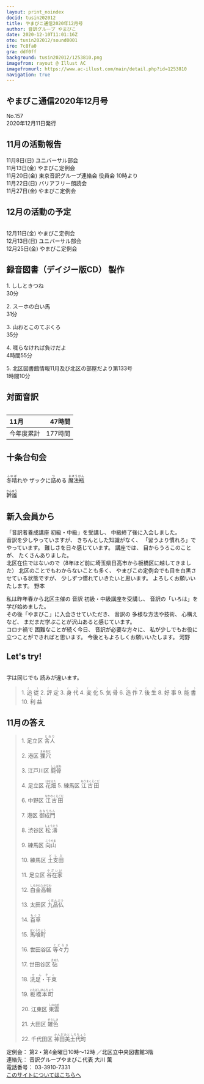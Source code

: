 ```yaml
---
layout: print_noindex
docid: tusin202012
title: やまびこ通信2020年12月号
author: 音訳グループ やまびこ
date: 2020-12-10T11:01:16Z
oto: tusin202012/sound0001
iro: 7c8fa0
gra: ddf0ff
background: tusin202012/1253810.png
imagefrom: rayout @ Illust AC
imagefromurl: https://www.ac-illust.com/main/detail.php?id=1253810
navigation: true
---
```

   


## <span data-dur="4.532" data-begin="2.750" id="xmri_0001">やまびこ通信2020年12月号</span>

<span data-dur="2.811" data-begin="7.282" id="xmri_0002">No.157</span>  
<span data-dur="5.298" data-begin="10.093" id="xmri_0003">2020年12月11日発行</span>

## <span data-dur="3.779" data-begin="20.376" id="xmri_0006">11月の活動報告</span>

<span data-dur="2.589" data-begin="24.155" id="xmri_0007">11月8日(日)</span>
<span data-dur="2.663" data-begin="26.744" id="xmri_0008">ユニバーサル部会</span>  
<span data-dur="2.959" data-begin="29.407" id="xmri_0009">11月13日(金)</span>
<span data-dur="2.661" data-begin="32.366" id="xmri_000A">やまびこ定例会</span>  
<span data-dur="2.566" data-begin="35.027" id="xmri_000B">11月20日(金)</span>
<span data-dur="5.418" data-begin="37.593" id="xmri_000C">東京音訳グループ連絡会 役員会 10時より</span>  
<span data-dur="3.008" data-begin="43.011" id="xmri_000D">11月22日(日)</span>
<span data-dur="2.918" data-begin="46.019" id="xmri_000E">バリアフリー朗読会</span>  
<span data-dur="3.027" data-begin="48.937" id="xmri_000F">11月27日(金)</span>
<span data-dur="4.06" data-begin="51.964" id="xmri_0010">やまびこ定例会</span>

## <span data-dur="3.778" data-begin="56.024" id="xmri_0011">12月の活動の予定</span>

<img class="migi" src="media/tusin202012/cut1.png" alt="" />


<span data-dur="2.813" data-begin="59.802" id="xmri_0012">12月11日(金)</span>
<span data-dur="2.66" data-begin="62.615" id="xmri_0013">やまびこ定例会</span>  
<span data-dur="2.916" data-begin="65.275" id="xmri_0014">12月13日(日)</span>
<span data-dur="2.663" data-begin="68.191" id="xmri_0015">ユニバーサル部会</span>  
<span data-dur="2.906" data-begin="70.854" id="xmri_0016">12月25日(金)</span>
<span data-dur="4.061" data-begin="73.760" id="xmri_0017">やまびこ定例会</span>

## <span data-dur="5.022" data-begin="77.821" id="xmri_0018">録音図書（デイジー版CD） 製作</span>


<span data-dur="0.938" data-begin="84.507" id="xmri_001A">1.</span>
<span data-dur="1.649" data-begin="85.445" id="xmri_001B">ししときつね</span>  
<span data-dur="2.313" data-begin="87.094" id="xmri_001C">30分</span>

<span data-dur="0.722" data-begin="89.407" id="xmri_001D">2.</span>
<span data-dur="1.941" data-begin="90.129" id="xmri_001E">スーホの白い馬</span>  
<span data-dur="2.702" data-begin="92.070" id="xmri_001F">31分</span>

<span data-dur="0.971" data-begin="94.772" id="xmri_0020">3.</span>
<span data-dur="1.893" data-begin="95.743" id="xmri_0021">山おとこのてぶくろ</span>  
<span data-dur="2.627" data-begin="97.636" id="xmri_0022">35分</span>

<span data-dur="0.901" data-begin="100.263" id="xmri_0023">4.</span>
<span data-dur="2.198" data-begin="101.164" id="xmri_0024">喋らなければ負けだよ</span>  
<span data-dur="3.024" data-begin="103.362" id="xmri_0025">4時間55分</span>

<span data-dur="0.777" data-begin="106.386" id="xmri_0026">5.</span>
<span data-dur="6.435" data-begin="107.163" id="xmri_0027">北区図書館情報11月及び北区の部屋だより第133号</span>  
<span data-dur="4.118" data-begin="113.598" id="xmri_0028">1時間10分</span>

## <span data-dur="2.85" data-begin="117.716" id="xmri_0029">対面音訳</span>

<img class="migi" src="media/tusin202012/cut2.png" alt="" />


<span data-dur="1.603" data-begin="120.566" id="xmri_002A">11月</span>|<span data-dur="2.763" data-begin="122.169" id="xmri_002B">47時間</span>
|:---|---:|
<span data-dur="1.807" data-begin="124.932" id="xmri_002C">今年度累計</span>|<span data-dur="4.484" data-begin="126.739" id="xmri_002D">177時間</span>

## <span data-dur="3.638" data-begin="131.223" id="xmri_002E">十条台句会</span>

<img class="migi" src="media/tusin202012/cut3.png" alt="" />


<span data-dur="11.964" data-begin="134.861" id="xmri_002F"><ruby>冬晴<rt>ふゆば</rt></ruby>れや</span>
<span data-dur="1.703" data-begin="136.282" id="xmri_0030">ザックに<ruby>詰<rt>つ</rt></ruby>める</span>
<span data-dur="2.508" data-begin="137.985" id="xmri_0031"><ruby>魔法瓶<rt>まほうびん</rt></ruby></span>

<span data-dur="3.433" data-begin="146.825" id="xmri_0035" class="haigo"><ruby>幹雄<rt>かんゆう</rt></ruby></span>

## <span data-dur="3.201" data-begin="150.258" id="xmri_0036">新入会員から</span>

<span data-dur="4.618" data-begin="153.459" id="xmri_0037">「音訳者養成講座 初級・中級」を受講し、</span>
<span data-dur="4.295" data-begin="158.077" id="xmri_0038">中級終了後に入会しました。</span>  
<span data-dur="2.621" data-begin="162.372" id="xmri_0039">音訳を少しやっていますが、</span>
<span data-dur="2.317" data-begin="164.993" id="xmri_003A">きちんとした知識がなく、</span>
<span data-dur="3.354" data-begin="167.310" id="xmri_003B">「習うより慣れろ」でやっています。</span>
<span data-dur="4.019" data-begin="170.664" id="xmri_003C">難しさを日々感じています。</span>
<span data-dur="1.316" data-begin="174.683" id="xmri_003D">講座では、</span>
<span data-dur="2.253" data-begin="175.999" id="xmri_003E">目からうろこのことが、</span>
<span data-dur="3.118" data-begin="178.252" id="xmri_003F">たくさんありました。</span>  
<span data-dur="7.669" data-begin="181.370" id="xmri_0040">北区在住ではないので（8年ほど前に埼玉県日高市から板橋区に越してきました）</span>
<span data-dur="3.131" data-begin="189.039" id="xmri_0041">北区のことでもわからないことも多く、</span>
<span data-dur="4.771" data-begin="192.170" id="xmri_0042">やまびこの定例会でも目を白黒させている状態ですが、</span>
<span data-dur="4.261" data-begin="196.941" id="xmri_0043">少しずつ慣れていきたいと思います。</span>
<span data-dur="3.003" data-begin="201.202" id="xmri_0044">よろしくお願いいたします。</span>
<span data-dur="2.94" data-begin="204.205" id="xmri_0045" class="haigo">野本</span>

<span data-dur="7.709" data-begin="207.145" id="xmri_0046">私は昨年春から北区主催の 音訳 初級・中級講座を受講し、</span>
<span data-dur="3.561" data-begin="214.854" id="xmri_0047">音訳の「いろは」を学び始めました。</span>  
<span data-dur="3.566" data-begin="218.415" id="xmri_0048">その後「やまびこ」に入会させていただき、</span>
<span data-dur="4.625" data-begin="221.981" id="xmri_0049">音訳の 多様な方法や技術、 心構えなど、</span>
<span data-dur="5.61" data-begin="226.606" id="xmri_004A">まだまだ学ぶことが沢山あると感じています。</span>  
<span data-dur="3.521" data-begin="232.216" id="xmri_004B">コロナ禍で 困難なことが続く今日、</span>
<span data-dur="2.586" data-begin="235.737" id="xmri_004C">音訳が必要な方々に、</span>
<span data-dur="6.117" data-begin="238.323" id="xmri_004D">私が少しでもお役に立つことができればと思います。</span>
<span data-dur="3.626" data-begin="244.440" id="xmri_004E">今後ともよろしくお願いいたします。</span>
<span data-dur="3.223" data-begin="248.066" id="xmri_004F" class="haigo">河野</span>


## <span data-dur="2.45" data-begin="251.789" id="xmri_0051">Let's try!</span>

<img class="migi" src="media/tusin202012/cut4.png" alt="" />


<span data-dur="1.716" data-begin="254.239" id="xmri_0052">字は同じでも</span>
<span data-dur="3.83" data-begin="255.955" id="xmri_0053">読みが違います。</span>


<blockquote markdown="1">
1. <ruby>追従<rt>（　　　）</rt></ruby>
2. <ruby>評定<rt>（　　　）</rt></ruby>
3. <ruby>身代<rt>（　　　）</rt></ruby>
4. <ruby>変化<rt>（　　　）</rt></ruby>
5. <ruby>気骨<rt>（　　　）</rt></ruby>
6. <ruby>造作<rt>（　　　）</rt></ruby>
7. <ruby>後生<rt>（　　　）</rt></ruby>
8. <ruby>好事<rt>（　　　）</rt></ruby>
9. <ruby>能書<rt>（　　　）</rt></ruby>
10. <ruby>利益<rt>（　　　）</rt></ruby>
</blockquote>
 
## <span data-dur="2.555" data-begin="263.862" id="xmri_0055">11月の答え</span>

<blockquote markdown="1">
<span data-dur="0.938" data-begin="266.417" id="xmri_0056">1.</span>
<span data-dur="2.314" data-begin="267.355" id="xmri_0057">足立区 <ruby>舎人<rt>とねり</rt></ruby></span>

<span data-dur="0.722" data-begin="269.669" id="xmri_0058">2.</span>
<span data-dur="2.521" data-begin="270.391" id="xmri_0059">港区 <ruby>狸穴<rt>まみあな</rt></ruby></span>

<span data-dur="0.971" data-begin="272.912" id="xmri_005A">3.</span>
<span data-dur="2.635" data-begin="273.883" id="xmri_005B">江戸川区 <ruby>鹿骨<rt>ししぼね</rt></ruby></span>

<span data-dur="0.901" data-begin="276.518" id="xmri_005C">4.</span>
<span data-dur="2.465" data-begin="277.419" id="xmri_005D">足立区 <ruby>花畑<rt>はなはた</rt></ruby></span>
<span data-dur="0.778" data-begin="279.884" id="xmri_005E">5.</span>
<span data-dur="2.381" data-begin="280.662" id="xmri_005F">練馬区 <ruby>江古田<rt>ねりまくえこだ</rt></ruby></span>

<span data-dur="0.932" data-begin="283.043" id="xmri_0060">6.</span>
<span data-dur="2.363" data-begin="283.975" id="xmri_0061">中野区 <ruby>江古田<rt>なかのくえごだ</rt></ruby></span>

<span data-dur="0.91" data-begin="286.338" id="xmri_0062">7.</span>
<span data-dur="2.472" data-begin="287.248" id="xmri_0063">港区 <ruby>御成門<rt>おなりもん</rt></ruby></span>

<span data-dur="0.951" data-begin="289.720" id="xmri_0064">8.</span>
<span data-dur="2.63" data-begin="290.671" id="xmri_0065">渋谷区 <ruby>松濤<rt>しょうとう</rt></ruby></span>

<span data-dur="0.9" data-begin="293.301" id="xmri_0066">9.</span>
<span data-dur="2.441" data-begin="294.201" id="xmri_0067">練馬区 <ruby>向山<rt>こうやま</rt></ruby></span>

<span data-dur="0.912" data-begin="296.642" id="xmri_0068">10.</span>
<span data-dur="2.439" data-begin="297.554" id="xmri_0069">練馬区 <ruby>土支田<rt>どしだ</rt></ruby></span>

<span data-dur="1.269" data-begin="299.993" id="xmri_006A">11.</span>
<span data-dur="2.514" data-begin="301.262" id="xmri_006B">足立区 <ruby>谷在家<rt>やざいけ</rt></ruby></span>

<span data-dur="1.132" data-begin="303.776" id="xmri_006C">12.</span>
<span data-dur="2.381" data-begin="304.908" id="xmri_006D"><ruby>白金高輪<rt>しろかねたかなわ</rt></ruby></span>

<span data-dur="1.21" data-begin="307.289" id="xmri_006E">13.</span>
<span data-dur="2.476" data-begin="308.499" id="xmri_006F">太田区 <ruby>九品仏<rt>くほんぶつ</rt></ruby></span>

<span data-dur="1.253" data-begin="310.975" id="xmri_0070">14.</span>
<span data-dur="1.6" data-begin="312.228" id="xmri_0071"><ruby>百草<rt>もぐさ</rt></ruby></span>

<span data-dur="1.095" data-begin="313.828" id="xmri_0072">15.</span>
<span data-dur="1.946" data-begin="314.923" id="xmri_0073"><ruby>馬喰町<rt>ばくろちょう</rt></ruby></span>

<span data-dur="1.253" data-begin="316.869" id="xmri_0074">16.</span>
<span data-dur="2.656" data-begin="318.122" id="xmri_0075">世田谷区 <ruby>等々力<rt>とどろき</rt></ruby></span>

<span data-dur="1.247" data-begin="320.778" id="xmri_0076">17.</span>
<span data-dur="2.509" data-begin="322.025" id="xmri_0077">世田谷区 <ruby>砧<rt>きぬた</rt></ruby></span>

<span data-dur="1.328" data-begin="324.534" id="xmri_0078">18.</span>
<span data-dur="1.737" data-begin="325.862" id="xmri_0079"><ruby>洗足・千束<rt>せんぞく</rt></ruby></span>

<span data-dur="1.277" data-begin="327.599" id="xmri_007A">19.</span>
<span data-dur="2.217" data-begin="328.876" id="xmri_007B"><ruby>板橋本町<rt>いたばしほんちょう</rt></ruby></span>

<span data-dur="1.089" data-begin="331.093" id="xmri_007C">20.</span>
<span data-dur="2.525" data-begin="332.182" id="xmri_007D">江東区 <ruby>東雲<rt>しののめ</rt></ruby></span>

<span data-dur="1.487" data-begin="334.707" id="xmri_007E">21.</span>
<span data-dur="2.471" data-begin="336.194" id="xmri_007F">大田区 <ruby>雑色<rt>ぞうしき</rt></ruby></span>

<span data-dur="1.295" data-begin="338.665" id="xmri_0080">22.</span>
<span data-dur="3.076" data-begin="339.960" id="xmri_0081">千代田区 <ruby>神田美土代町<rt>かんだみとしろちょう</rt></ruby></span>
</blockquote>


<span data-dur="1.283" data-begin="343.036" id="xmri_0082">定例会：</span>
<span data-dur="3.669" data-begin="344.319" id="xmri_0083">第2・第4金曜日10時～12時</span>
<span data-dur="3.401" data-begin="347.988" id="xmri_0084">／北区立中央図書館3階</span>  
<span data-dur="1.531" data-begin="351.389" id="xmri_0085">連絡先：</span>
<span data-dur="4.338" data-begin="352.920" id="xmri_0086">音訳グループやまびこ代表 大川 薫</span>  
<span data-dur="1.657" data-begin="357.258" id="xmri_0087">電話番号：</span>
<span data-dur="4.802" data-begin="358.915" id="xmri_0088">03-3910-7331</span>  
<a href="mailto:ymbk2016ml@gmail.com?Subject=やまびこウェブサイトについて" data-dur="6.194" data-begin="363.717" id="xmri_0089">このサイトについてはこちらへ</a>


